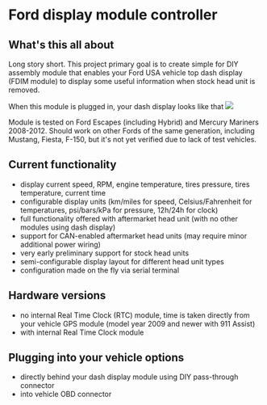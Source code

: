 
# Ford display module controller

## What's this all about

Long story short. This project primary goal is to create simple for DIY assembly
module that enables your Ford USA vehicle top dash display (FDIM module)
to display some useful information when stock head unit is removed.

When this module is plugged in, your dash display looks like that
![](/images/2017/07/hu_aftermarket.jpg)

Module is tested on Ford Escapes (including Hybrid) and Mercury Mariners 2008-2012.
Should work on other Fords of the same generation, including Mustang, Fiesta, F-150,
but it's not yet verified due to lack of test vehicles.

## Current functionality

- display current speed, RPM, engine temperature, tires pressure, tires temperature, current time
- configurable display units (km/miles for speed, Celsius/Fahrenheit for temperatures, psi/bars/kPa for pressure, 12h/24h for clock)
- full functionality offered with aftermarket head unit (with no other modules using dash display)
- support for CAN-enabled aftermarket head units (may require minor additional power wiring)
- very early preliminary support for stock head units
- semi-configurable display layout for different head unit types
- configuration made on the fly via serial terminal

## Hardware versions
- no internal Real Time Clock (RTC) module, time is taken directly from your vehicle GPS module (model year 2009 and newer with 911 Assist)
- with internal Real Time Clock module

## Plugging into your vehicle options
- directly behind your dash display module using DIY pass-through connector
- into vehicle OBD connector
